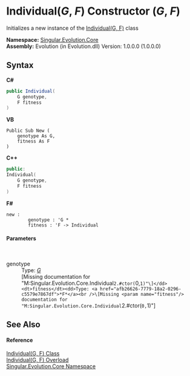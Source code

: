 # Individual(*G*, *F*) Constructor (*G*, *F*)
 

Initializes a new instance of the <a href="afb26626-7779-18a2-0296-c5579e7867df">Individual(G, F)</a> class

**Namespace:**&nbsp;<a href="7a43d210-bf66-e44d-0f97-e9e0fe26b1b8">Singular.Evolution.Core</a><br />**Assembly:**&nbsp;Evolution (in Evolution.dll) Version: 1.0.0.0 (1.0.0.0)

## Syntax

**C#**<br />
``` C#
public Individual(
	G genotype,
	F fitness
)
```

**VB**<br />
``` VB
Public Sub New ( 
	genotype As G,
	fitness As F
)
```

**C++**<br />
``` C++
public:
Individual(
	G genotype, 
	F fitness
)
```

**F#**<br />
``` F#
new : 
        genotype : 'G * 
        fitness : 'F -> Individual
```


#### Parameters
&nbsp;<dl><dt>genotype</dt><dd>Type: <a href="afb26626-7779-18a2-0296-c5579e7867df">*G*</a><br />\[Missing <param name="genotype"/> documentation for "M:Singular.Evolution.Core.Individual`2.#ctor(`0,`1)"\]</dd><dt>fitness</dt><dd>Type: <a href="afb26626-7779-18a2-0296-c5579e7867df">*F*</a><br />\[Missing <param name="fitness"/> documentation for "M:Singular.Evolution.Core.Individual`2.#ctor(`0,`1)"\]</dd></dl>

## See Also


#### Reference
<a href="afb26626-7779-18a2-0296-c5579e7867df">Individual(G, F) Class</a><br /><a href="b8978d21-f1e3-8239-c5cd-91e83eb1cea0">Individual(G, F) Overload</a><br /><a href="7a43d210-bf66-e44d-0f97-e9e0fe26b1b8">Singular.Evolution.Core Namespace</a><br />